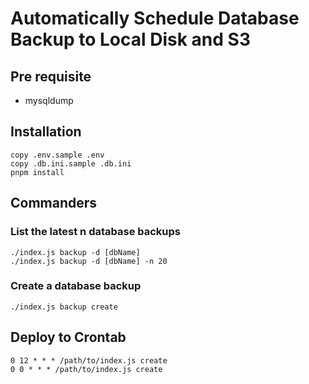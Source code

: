 # Automatically Schedule Database Backup to Local Disk and S3

## Pre requisite

- mysqldump

## Installation

```shell
copy .env.sample .env
copy .db.ini.sample .db.ini
pnpm install
```

## Commanders

### List the latest n database backups

```shell
./index.js backup -d [dbName]
./index.js backup -d [dbName] -n 20
```

### Create a database backup

```shell
./index.js backup create
```

## Deploy to Crontab

```crontab
0 12 * * * /path/to/index.js create
0 0 * * * /path/to/index.js create
```

